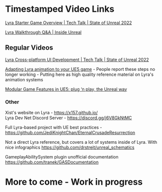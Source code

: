 # Timestamped Video Links
[Lyra Starter Game Overview | Tech Talk | State of Unreal 2022](https://github.com/bruteforks/UnrealEngineLyraReferences/blob/main/LyraTechTalk2022.md)   
   
[Lyra Walkthrough Q&A | Inside Unreal](https://github.com/bruteforks/UnrealEngineLyraReferences/blob/main/LyraQAofficial.md)

## Regular Videos
[Lyra Cross-platform UI Development | Tech Talk | State of Unreal 2022](https://www.youtube.com/watch?v=u06GAVxyIag)

[Adapting Lyra animation to your UE5 game](https://www.unrealengine.com/en-US/tech-blog/adapting-lyra-animation-to-your-ue5-game) - People report these steps no longer working - Putting here as high quality reference material on Lyra's animation systems

[Modular Game Features in UE5: plug ‘n play, the Unreal way](https://www.youtube.com/watch?v=3PBnqC7TxvM)

### Other  

Xist's website on Lyra - https://x157.github.io/   
Lyra Dev Net Discord Server - https://discord.gg/j6V8GkNtMC

Full Lyra-based project with UE best practices - https://github.com/JediKnightChan/EternalCrusadeResurrection

Not a direct Lyra reference, but covers a lot of systems inside of Lyra. With nice infographics https://github.com/drstreit/unreal_schematics

GameplayAbilitySystem plugin unofficial documentation  https://github.com/tranek/GASDocumentation

# More to come - Work in progress
